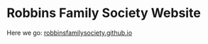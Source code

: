 # Robbins Family Society Website

Here we go: [robbinsfamilysociety.github.io](http://robbinsfamilysociety.github.io)
